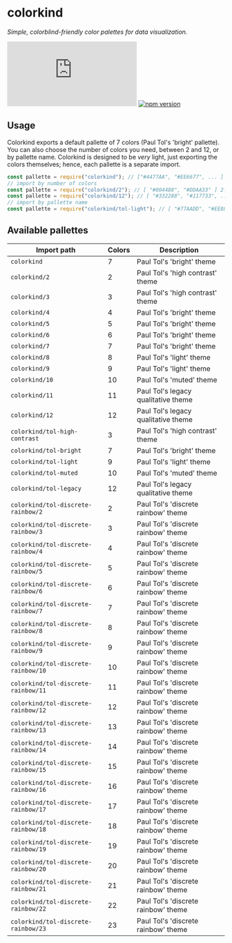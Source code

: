 # colorkind

_Simple, colorblind-friendly color palettes for data visualization._

[![npm size](https://badges.formidable.com/size/npm/colorkind/dist/index.js?gzip=true)](https://www.runpkg.com/?colorkind)
[![npm version](https://badge.fury.io/js/colorkind.svg)](https://www.npmjs.com/package/colorkind)

## Usage

Colorkind exports a default pallette of 7 colors (Paul Tol's 'bright' pallette). You can also choose the number of colors you need, between 2 and 12, or by pallette name. Colorkind is designed to be _very_ light, just exporting the colors themselves; hence, each pallette is a separate import.

```js
const pallette = require("colorkind"); // ["#4477AA", "#EE6677", ... ] default 7-color pallette
// import by number of colors
const pallette = require("colorkind/2"); // [ "#004488", "#DDAA33" ] 2-color pallette
const pallette = require("colorkind/12"); // [ "#332288", "#117733", ... ] 12-color pallette
// import by pallette name
const pallette = require("colorkind/tol-light"); // [ "#77AADD", "#EE8866", ... ] Paul Tol's 'light' pallette
```

## Available pallettes

| Import path                         | Colors | Description                         |
| ----------------------------------- | ------ | ----------------------------------- |
| `colorkind`                         | 7      | Paul Tol's 'bright' theme           |
| `colorkind/2`                       | 2      | Paul Tol's 'high contrast' theme    |
| `colorkind/3`                       | 3      | Paul Tol's 'high contrast' theme    |
| `colorkind/4`                       | 4      | Paul Tol's 'bright' theme           |
| `colorkind/5`                       | 5      | Paul Tol's 'bright' theme           |
| `colorkind/6`                       | 6      | Paul Tol's 'bright' theme           |
| `colorkind/7`                       | 7      | Paul Tol's 'bright' theme           |
| `colorkind/8`                       | 8      | Paul Tol's 'light' theme            |
| `colorkind/9`                       | 9      | Paul Tol's 'light' theme            |
| `colorkind/10`                      | 10     | Paul Tol's 'muted' theme            |
| `colorkind/11`                      | 11     | Paul Tol's legacy qualitative theme |
| `colorkind/12`                      | 12     | Paul Tol's legacy qualitative theme |
| `colorkind/tol-high-contrast`       | 3      | Paul Tol's 'high contrast' theme    |
| `colorkind/tol-bright`              | 7      | Paul Tol's 'bright' theme           |
| `colorkind/tol-light`               | 9      | Paul Tol's 'light' theme            |
| `colorkind/tol-muted`               | 10     | Paul Tol's 'muted' theme            |
| `colorkind/tol-legacy`              | 12     | Paul Tol's legacy qualitative theme |
| `colorkind/tol-discrete-rainbow/2`  | 2      | Paul Tol's 'discrete rainbow' theme |
| `colorkind/tol-discrete-rainbow/3`  | 3      | Paul Tol's 'discrete rainbow' theme |
| `colorkind/tol-discrete-rainbow/4`  | 4      | Paul Tol's 'discrete rainbow' theme |
| `colorkind/tol-discrete-rainbow/5`  | 5      | Paul Tol's 'discrete rainbow' theme |
| `colorkind/tol-discrete-rainbow/6`  | 6      | Paul Tol's 'discrete rainbow' theme |
| `colorkind/tol-discrete-rainbow/7`  | 7      | Paul Tol's 'discrete rainbow' theme |
| `colorkind/tol-discrete-rainbow/8`  | 8      | Paul Tol's 'discrete rainbow' theme |
| `colorkind/tol-discrete-rainbow/9`  | 9      | Paul Tol's 'discrete rainbow' theme |
| `colorkind/tol-discrete-rainbow/10` | 10     | Paul Tol's 'discrete rainbow' theme |
| `colorkind/tol-discrete-rainbow/11` | 11     | Paul Tol's 'discrete rainbow' theme |
| `colorkind/tol-discrete-rainbow/12` | 12     | Paul Tol's 'discrete rainbow' theme |
| `colorkind/tol-discrete-rainbow/13` | 13     | Paul Tol's 'discrete rainbow' theme |
| `colorkind/tol-discrete-rainbow/14` | 14     | Paul Tol's 'discrete rainbow' theme |
| `colorkind/tol-discrete-rainbow/15` | 15     | Paul Tol's 'discrete rainbow' theme |
| `colorkind/tol-discrete-rainbow/16` | 16     | Paul Tol's 'discrete rainbow' theme |
| `colorkind/tol-discrete-rainbow/17` | 17     | Paul Tol's 'discrete rainbow' theme |
| `colorkind/tol-discrete-rainbow/18` | 18     | Paul Tol's 'discrete rainbow' theme |
| `colorkind/tol-discrete-rainbow/19` | 19     | Paul Tol's 'discrete rainbow' theme |
| `colorkind/tol-discrete-rainbow/20` | 20     | Paul Tol's 'discrete rainbow' theme |
| `colorkind/tol-discrete-rainbow/21` | 21     | Paul Tol's 'discrete rainbow' theme |
| `colorkind/tol-discrete-rainbow/22` | 22     | Paul Tol's 'discrete rainbow' theme |
| `colorkind/tol-discrete-rainbow/23` | 23     | Paul Tol's 'discrete rainbow' theme |
